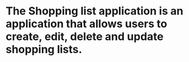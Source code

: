 # The Shopping list application is an application that allows users to create, edit, delete and update shopping lists.

